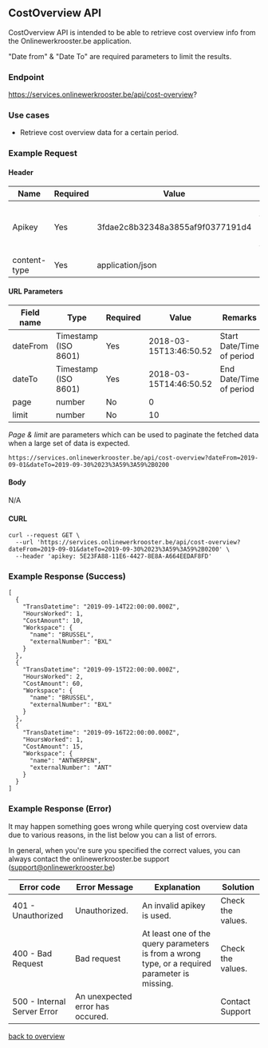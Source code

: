 ## CostOverview API

CostOverview API is intended to be able to retrieve cost overview info from the Onlinewerkrooster.be application. 

"Date from" & "Date To" are required parameters to limit the results.

### Endpoint

https://services.onlinewerkrooster.be/api/cost-overview?

### Use cases

- Retrieve cost overview data for a certain period.

### Example Request

#### Header

| Name         | Required | Value                            | Remarks                                                      |
| ------------ | -------- | -------------------------------- | ------------------------------------------------------------ |
| Apikey       | Yes      | 3fdae2c8b32348a3855af9f0377191d4 | Unique ID to identify the source to query data. (provided by onlinewerkrooster.be team) |
| content-type | Yes      | application/json                 | JSON data                                                    |

#### URL Parameters

| Field name | Type                 | Required | Value                  | Remarks                   |
| ---------- | -------------------- | -------- | ---------------------- | ------------------------- |
| dateFrom   | Timestamp (ISO 8601) | Yes      | 2018-03-15T13:46:50.52 | Start Date/Time of period |
| dateTo     | Timestamp (ISO 8601) | Yes      | 2018-03-15T14:46:50.52 | End Date/Time of period   |
| page       | number               | No       | 0                      |                           |
| limit      | number               | No       | 10                     |                           |

*Page & limit* are parameters which can be used to paginate the fetched data when a large set of data is expected.

```
https://services.onlinewerkrooster.be/api/cost-overview?dateFrom=2019-09-01&dateTo=2019-09-30%2023%3A59%3A59%2B0200
```

#### Body

N/A

#### CURL
```
curl --request GET \
  --url 'https://services.onlinewerkrooster.be/api/cost-overview?dateFrom=2019-09-01&dateTo=2019-09-30%2023%3A59%3A59%2B0200' \
  --header 'apikey: 5E23FA88-11E6-4427-8E8A-A664EEDAF8FD'
```

### Example Response (Success)

```
[
  {
    "TransDatetime": "2019-09-14T22:00:00.000Z",
    "HoursWorked": 1,
    "CostAmount": 10,
    "Workspace": {
      "name": "BRUSSEL",
      "externalNumber": "BXL"
    }
  },
  {
    "TransDatetime": "2019-09-15T22:00:00.000Z",
    "HoursWorked": 2,
    "CostAmount": 60,
    "Workspace": {
      "name": "BRUSSEL",
      "externalNumber": "BXL"
    }
  },
  {
    "TransDatetime": "2019-09-16T22:00:00.000Z",
    "HoursWorked": 1,
    "CostAmount": 15,
    "Workspace": {
      "name": "ANTWERPEN",
      "externalNumber": "ANT"
    }
  }
]
```



### Example Response (Error)

It may happen something goes wrong while querying cost overview data due to various reasons, in the list below you can a list of errors.

In general, when you're sure you specified the correct values, you can always contact the onlinewerkrooster.be support (support@onlinewerkrooster.be)

| Error code                  | Error Message                    | Explanation                                                  | Solution          |
| --------------------------- | -------------------------------- | ------------------------------------------------------------ | ----------------- |
| 401 - Unauthorized          | Unauthorized.                    | An invalid apikey is used.                                   | Check the values. |
| 400 - Bad Request           | Bad request                      | At least one of the query parameters is from a wrong type, or a required parameter is missing. | Check the values. |
| 500 - Internal Server Error | An unexpected error has occured. |                                                              | Contact Support   |

[back to overview](README.md)
